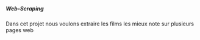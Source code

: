 ##### Web-Scraping
Dans cet projet nous voulons extraire les films les mieux note sur plusieurs pages web
